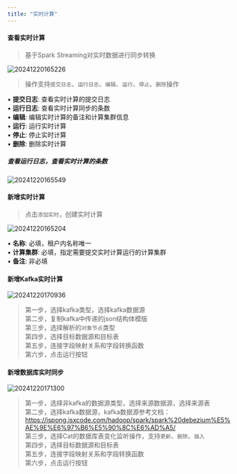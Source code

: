 ```yaml
---
title: "实时计算"
---
```


#### 查看实时计算

> 基于Spark Streaming对实时数据进行同步转换 <br/>

![20241220165226](https://img.isxcode.com/picgo/20241220165226.png)

> 操作支持`提交日志`、`运行日志`、`编辑`、`运行`、`停止`、`删除`操作

▪ **提交日志**: 查看实时计算的提交日志 <br/>
▪ **运行日志**: 查看实时计算同步的条数 <br/>
▪ **编辑**: 编辑实时计算的备注和计算集群信息 <br/>
▪ **运行**: 运行实时计算 <br/>
▪ **停止**: 停止实时计算 <br/>
▪ **删除**: 删除实时计算

##### 查看运行日志，查看实时计算的条数

![20241220165549](https://img.isxcode.com/picgo/20241220165549.png)

#### 新增实时计算

> 点击`添加实时`，创建实时计算

![20241220165204](https://img.isxcode.com/picgo/20241220165204.png)

▪ **名称**: 必填，租户内名称唯一 <br/>
▪ **计算集群**: 必填，指定需要提交实时计算运行的计算集群 <br/>
▪ **备注**: 非必填

#### 新增Kafka实时计算

![20241220170936](https://img.isxcode.com/picgo/20241220170936.png)

> 第一步，选择kafka类型，选择kafka数据源 <br/>
> 第二步，复制kafka中传递的json结构体模版 <br/>
> 第三步，选择解析的`对象节点`类型 <br/>
> 第四步，选择目标数据源和目标表 <br/>
> 第五步，连接字段映射关系和字段转换函数 <br/>
> 第六步，点击运行按钮

#### 新增数据库实时同步

![20241220171300](https://img.isxcode.com/picgo/20241220171300.png)

> 第一步，选择非kafka的数据源类型，选择来源数据源，选择来源表 <br/>
> 第二步，选择kafka数据源，kafka数据源参考文档：<br/> 
> https://ispong.isxcode.com/hadoop/spark/spark%20debezium%E5%AE%9E%E6%97%B6%E5%90%8C%E6%AD%A5/ <br/>
> 第三步，选择Cat的数据库表变化监听操作，支持`更新`、`删除`、`插入`<br/>
> 第四步，选择目标数据源和目标表 <br/>
> 第五步，连接字段映射关系和字段转换函数 <br/>
> 第六步，点击运行按钮